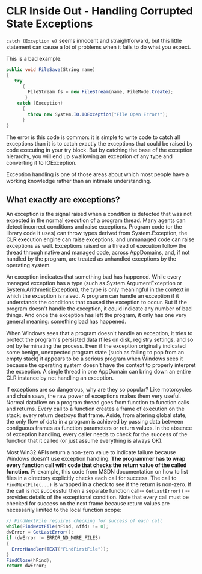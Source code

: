 # CLR Inside Out - Handling Corrupted State Exceptions

`catch (Exception e)` seems innocent and straightforward, but this little
statement can cause a lot of problems when it fails to do what you
expect.

This is a bad example:

```csharp
public void FileSave(String name)
{ 
   try 
      { 
        FileStream fs = new FileStream(name, FileMode.Create); 
       } 
    catch (Exception)
      { 
        throw new System.IO.IOException("File Open Error!"); 
      } 
}
```

The error is this code is common: it is simple to write code to catch all
exceptions than it is to catch exactly the exceptions that could be
raised by code executing in your try block. But by catching the base of
the exception hierarchy, you will end up swallowing an exception of any
type and converting it to IOException.

Exception handling is one of those areas about which most people have a
working knowledge rather than an intimate understanding.

## What exactly are exceptions?

An exception is the signal raised when a condition is detected that was
not expected in the normal execution of a program thread. Many agents
can detect incorrect conditions and raise exceptions. Program code (or
the library code it uses) can throw types derived from System.Exception,
the CLR execution engine can raise exceptions, and unmanaged code can
raise exceptions as well. Exceptions raised on a thread of execution
follow the thread through native and managed code, across AppDomains,
and, if not handled by the program, are treated as unhandled exceptions
by the operating system.

An exception indicates that something bad has happened. While every
managed exception has a type (such as System.ArgumentException or
System.ArithmeticException), the type is only meaningful in the context
in which the exception is raised. A program can handle an exception if it
understands the conditions that caused the exception to occur. But if the
program doesn't handle the exception, it could indicate any number of bad
things. And once the exception has left the program, it only has one very
general meaning: something bad has happened.

When Windows sees that a program doesn't handle an exception, it tries to
protect the program's persisted data (files on disk, registry settings,
and so on) by terminating the process. Even if the exception originally
indicated some benign, unexpected program state (such as failing to pop
from an empty stack) it appears to be a serious program when Windows sees
it because the operating system doesn't have the context to properly
interpret the exception. A single thread in one AppDomain can bring down
an entire CLR instance by not handling an exception.

If exceptions are so dangerous, why are they so popular? Like
motorcycles and chain saws, the raw power of exceptions makes them very
useful. Normal dataflow on a program thread goes from function to
function calls and returns. Every call to a function creates a frame
of execution on the stack; every return destroys that frame. Aside, from
altering global state, the only flow of data in a program is achieved
by passing data between contiguous frames as function parameters or
return values. In the absence of exception handling, every caller needs
to check for the success of the function that it called (or just assume
everything is always OK).

Most Win32 APIs return a non-zero value to indicate failure because
Windows doesn't use exception handling. **The programmer has to wrap
every function call with code that checks the return value of the called
function.** Fr example, this code from MSDN documentation on how to list
files in a directory explicitly checks each call for success. The call to
`FindNextFile(...)` is wrapped in a check to see if the return is
non-zero. If the call is not successful then a separate function call--
`GetLastError()` -- provides details of the exceptional condition.
Note that every call must be checked for success on the next frame
because return values are necessarily limited to the local function scope:

```csharp
// FindNextFile requires checking for success of each call
while(FindNextFile(hFind, &ffd) != 0);
dwError = GetLastError();
if (dwError != ERROR_NO_MORE_FILES)
{
  ErrorHandler(TEXT("FindFirstFile"));
}
FindClose(hFind);
return dwError;
```
